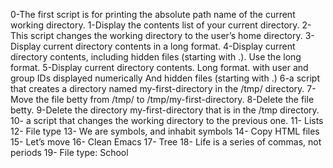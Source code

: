0-The first script is for printing the absolute path name of the current working directory.
1-Display the contents list of your current directory.
2-This script  changes the working directory to the user’s home directory.
3-Display current directory contents in a long format.
4-Display current directory contents, including hidden files (starting with .). Use the long format.
5-Display current directory contents.
  Long format.
  with user and group IDs displayed numerically
  And hidden files (starting with .)
6-a script that creates a directory named my-first-directory in the /tmp/ directory.
7-Move the file betty from /tmp/ to /tmp/my-first-directory.
8-Delete the file betty.
9-Delete the directory my-first-directory that is in the /tmp directory.
10- a script that changes the working directory to the previous one.
11- Lists
12- File type
13- We are symbols, and inhabit symbols
14- Copy HTML files
15- Let’s move
16- Clean Emacs
17- Tree
18- Life is a series of commas, not periods
19- File type: School
